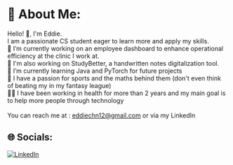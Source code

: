 # 💫 About Me:
Hello! 👋, I'm Eddie. <br>I am a passionate CS student eager to learn more and apply my skills.<br>🏥 I’m currently working on an employee dashboard to enhance operational efficiency at the clinic I work at.<br>📝 I'm also working on StudyBetter, a handwritten notes digitalization tool.<br>🌱 I’m currently learning Java and PyTorch for future projects<br>🏀 I have a passion for sports and the maths behind them (don't even think of beating my in my fantasy league)<br>🧑‍⚕️ I have been working in health for more than 2 years and my main goal is to help more people through technology<br><br>You can reach me at : eddiechn12@gmail.com or via my LinkedIn 
## 🌐 Socials:
[![LinkedIn](https://img.shields.io/badge/LinkedIn-%230077B5.svg?logo=linkedin&logoColor=white)](https://linkedin.com/in/eddiechn) 

